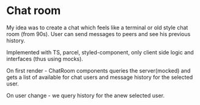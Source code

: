 # Chat room

My idea was to create a chat which feels like a terminal or old style chat room (from 90s). User can send messages to peers and see his previous history.

Implemented with TS, parcel, styled-component, only client side logic and interfaces (thus using mocks).

On first render - ChatRoom components queries the server(mocked) and gets a list of available for chat users and message history for the selected user.

On user change - we query history for the anew selected user.
